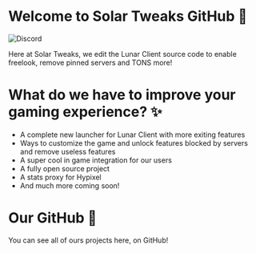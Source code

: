 # Welcome to Solar Tweaks GitHub 👋
![Discord](https://img.shields.io/discord/900102476412387410?color=404eed&logo=discord&logoColor=%23fff&style=for-the-badge)

Here at Solar Tweaks, we edit the Lunar Client source code to enable freelook, remove pinned servers and TONS more!

# What do we have to improve your gaming experience? ✨
  * A complete new launcher for Lunar Client with more exiting features
  * Ways to customize the game and unlock features blocked by servers and remove useless features
  * A super cool in game integration for our users
  * A fully open source project
  * A stats proxy for Hypixel
  * And much more coming soon!

# Our GitHub 🦑
You can see all of ours projects here, on GitHub!
